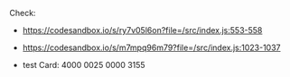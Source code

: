 Check:

- https://codesandbox.io/s/ry7v05l6on?file=/src/index.js:553-558

- https://codesandbox.io/s/m7mpq96m79?file=/src/index.js:1023-1037

- test Card: 4000 0025 0000 3155
